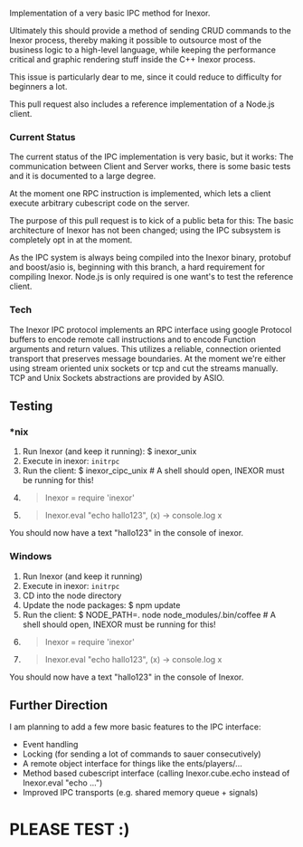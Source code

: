 Implementation of a very basic IPC method for Inexor.

Ultimately this should provide a method of sending CRUD commands to the Inexor process,
thereby making it possible to outsource most of the business logic to a high-level language,
while keeping the performance critical and graphic rendering stuff inside the C++ Inexor process.

This issue is particularly dear to me, since it could reduce to difficulty for beginners a lot.

This pull request also includes a reference implementation of a Node.js client.

### Current Status

The current status of the IPC implementation is very basic, but it works:
The communication between Client and Server works, there is some basic tests and it is documented to a large degree.

At the moment one RPC instruction is implemented, which lets a client execute arbitrary cubescript code on the server.

The purpose of this pull request is to kick of a public beta for this:
The basic architecture of Inexor has not been changed; using the IPC subsystem is completely opt in at the moment.

As the IPC system is always being compiled into the Inexor binary, protobuf and boost/asio is, beginning with this branch, a hard requirement for compiling Inexor.
Node.js is only required is one want's to test the reference client.

### Tech

The Inexor IPC protocol implements an RPC interface using google Protocol buffers to encode remote call instructions and to encode Function arguments and return values.
This utilizes a reliable, connection oriented transport that preserves message boundaries. At the moment we're either using stream oriented unix sockets or tcp and cut the streams manually.
TCP and Unix Sockets abstractions are provided by ASIO.

## Testing

### *nix

1. Run Inexor (and keep it running): $ inexor_unix
3. Execute in inexor: `initrpc`
4. Run the client: $ inexor_cipc_unix # A shell should open, INEXOR must be running for this!
  1. > Inexor = require 'inexor'
  2. > Inexor.eval "echo hallo123", (x) -> console.log x

You should now have a text "hallo123" in the console of inexor.

### Windows

1. Run Inexor (and keep it running)
2. Execute in inexor: `initrpc`
3. CD into the node directory
4. Update the node packages: $ npm update
5. Run the client: $ NODE_PATH=. node node_modules/.bin/coffee # A shell should open, INEXOR must be running for this!
  1. > Inexor = require 'inexor'
  2. > Inexor.eval "echo hallo123", (x) -> console.log x

You should now have a text "hallo123" in the console of Inexor.

## Further Direction

I am planning to add a few more basic features to the IPC interface:
* Event handling
* Locking (for sending a lot of commands to sauer consecutively)
* A remote object interface for things like the ents/players/...
* Method based cubescript interface (calling Inexor.cube.echo instead of Inexor.eval "echo ...")
* Improved IPC transports (e.g. shared memory queue + signals)


# PLEASE TEST :)
